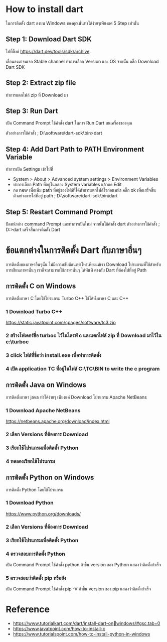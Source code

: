 # How to install dart
ในการติดตั้ง dart ลงบน Windows ของคุณนั้นทำได้ง่ายๆเพียงแค่ 5 Step เท่านั้น
## Step 1: Download Dart SDK
ไปที่ลิ้งค์ https://dart.dev/tools/sdk/archive.

เลื่อนลงมาจนเจอ Stable channel ทำการเลือก Version และ OS จากนั้น คลิ๊ก Download Dart SDK
## Step 2: Extract zip file
ทำการแตกไฟล์ zip ที่ Download มา
## Step 3: Run Dart
เปิด Command Prompt ใช้คำสั่ง dart ในการ Run Dart บนเครื่องของคุณ

ตัวอย่างการใช้คำสั่ง ; D:\software\dart-sdk\bin>dart
## Step 4: Add Dart Path to PATH Environment Variable
ทำการเปิด Settings เข้าไปที่ 
- System > About > Advanced system settings > Environment Variables
- ทำการเลือก Path ที่อยู่ในกล่อง System variables แล้วกด Edit
- กด new เพื่อเพิ่ม path ที่อยู่ของไฟล์ที่ได้ทำการแตกไฟล์ไวก่อนหน้า คลิ๊ก ok เพื่อเสร็จสิ้น
ตัวอย่างการใส่ที่อยู่ path ; D:\software\dart-sdk\bin\dart
## Step 5: Restart Command Prompt
ปิดหน้าต่าง command Prompt และทำการเปิดใหม่ จากนั้นใช้คำสั่ง dart
ตัวอย่างการใช้คำสั่ง ; D:\>dart
เสร็จสิ้นการติดตั้ง Dart
# ข้อแตกต่างในการติดตั้ง Dart กับภาษาอื่นๆ
การติดตั้งของภาษาอื่นๆนั้น ไม่มีความซับซ้อนเท่าไหร่เพียงแค่เรา Download โปรแกรมที่ใช้สำหรับการเขียนภาษานั้นๆ เราก็จะสามารถใช้ภาษานั้นๆ ได้ทันที ต่างกับ Dart ที่ต้องใส่ที่อยู๋ Path
## การติดตั้ง C on Windows
การติดตั้งภาษา C โดยใช้โปรแกรม Turbo C++ ใช้ได้ทั้งภาษา C และ C++
### 1 Download Turbo C++
https://static.javatpoint.com/cpages/software/tc3.zip
### 2 สร้างโฟเดอร์ชื่อ turboc ไว้ในไดรฟ์ c และแตกไฟล์ zip ที่ Download มาไว้ใน c:\turboc
### 3 click ไฟล์ที่ชื่อว่า install.exe เพื่อทำการติดตั้ง
### 4 เปิด application TC ที่อยู่ในไฟล์ C:\TC\BIN to write the c program
## การติดตั้ง Java on Windows
การติดตั้งภาษา java ทำได้ง่ายๆ เพียงแค่ Download โปรแกรม Apache NetBeans
### 1 Download Apache NetBeans
https://netbeans.apache.org/download/index.html
### 2 เลือก Versions ที่ต้องการ Download
### 3 เรียกใช้โปรแกรมเพื่อติดตั้ง Python
### 4 ทดลองเรียกใช้โปรแกรม

## การติดตั้ง Python on Windows
การติดตั้ง Python โดยใช้โปรแกรม 
### 1 Download Python
https://www.python.org/downloads/
### 2 เลือก Versions ที่ต้องการ Download
### 3 เรียกใช้โปรแกรมเพื่อติดตั้ง Python
### 4 ตรวจสอบการติดตั้ง Python
เปิด Command Prompt ใช้คำสั่ง python ถ้าขึ้น version ของ Python แสดงว่าติดตั้งสำเร็จ
### 5 ตรวจสอบว่าติดตั้ง pip หรือยัง
เปิด Command Prompt ใช้คำสั่ง pip -V ถ้าขึ้น version ของ pip แสดงว่าติดตั้งสำเร็จ
# Reference
- https://www.tutorialkart.com/dart/install-dart-onwindows/#gsc.tab=0
- https://www.javatpoint.com/how-to-install-c
- https://www.tutorialspoint.com/how-to-install-python-in-windows










 
